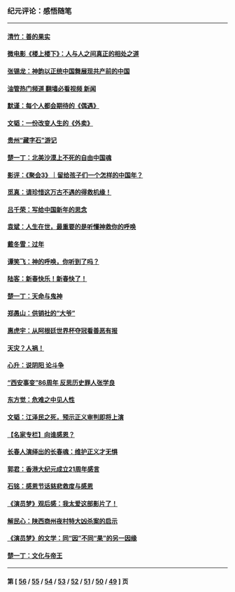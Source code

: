 ### 纪元评论：感悟随笔
---
#### [清竹：善的果实](../../pages/nsc1035/n13963980.md?04050330) 
#### [微电影《楼上楼下》：人与人之间真正的相处之道](../../pages/nsc1035/n13944319.md?04050330) 
#### [张锡龙：神韵以正统中国舞展现共产前的中国](../../pages/nsc1035/n13939727.md?04050330) 
#### [油管热门频道 翻墙必看视频 新闻](ok?04050330)
#### [默谨：每个人都会期待的《偶遇》](../../pages/nsc1035/n13939091.md?04050330) 
#### [文韬：一份改变人生的《外卖》](../../pages/nsc1035/n13931822.md?04050330) 
#### [贵州“藏字石”游记](../../pages/nsc1035/n13923310.md?04050330) 
#### [楚一丁：北美沙漠上不死的自由中国魂](../../pages/nsc1035/n13921879.md?04050330) 
#### [影评：《聚会3》｜留给孩子们一个怎样的中国年？](../../pages/nsc1035/n13919652.md?04050330) 
#### [觅真：请珍惜这万古不遇的得救机缘！](../../pages/nsc1035/n13917157.md?04050330) 
#### [吕千荣：写给中国新年的思念](../../pages/nsc1035/n13915103.md?04050330) 
#### [袁斌：人生在世，最重要的是听懂神救你的呼唤](../../pages/nsc1035/n13914636.md?04050330) 
#### [戴冬雪：过年](../../pages/nsc1035/n13913311.md?04050330) 
#### [谭笑飞：神的呼唤，你听到了吗？](../../pages/nsc1035/n13912603.md?04050330) 
#### [陆客：新春快乐！新春快了！](../../pages/nsc1035/n13911771.md?04050330) 
#### [楚一丁：天命与鬼神](../../pages/nsc1035/n13904371.md?04050330) 
#### [郑愚山：供销社的“大爷”](../../pages/nsc1035/n13904409.md?04050330) 
#### [惠虎宇：从阿根廷世界杯夺冠看善恶有报](../../pages/nsc1035/n13889438.md?04050330) 
#### [天灾？人祸！](../../pages/nsc1035/n13900104.md?04050330) 
#### [心升：说阴阳 论斗争](../../pages/nsc1035/n13885189.md?04050330) 
#### [“西安事变”86周年 反思历史罪人张学良](../../pages/nsc1035/n13882019.md?04050330) 
#### [东方觉：危难之中见人性](../../pages/nsc1035/n13881549.md?04050330) 
#### [文韬：江泽民之死，预示正义审判即将上演](../../pages/nsc1035/n13877698.md?04050330) 
#### [【名家专栏】向谁感恩？](../../pages/nsc1035/n13873797.md?04050330) 
#### [长春人演绎出的长春魂：维护正义才无惧](../../pages/nsc1035/n13871764.md?04050330) 
#### [郭君：香港大纪元成立21周年感言](../../pages/nsc1035/n13871269.md?04050330) 
#### [石铭：感恩节话慈悲救度与感恩](../../pages/nsc1035/n13869863.md?04050330) 
#### [《演员梦》观后感：我太爱这部影片了！](../../pages/nsc1035/n13866783.md?04050330) 
#### [解民心：陕西商州夜村特大凶杀案的启示](../../pages/nsc1035/n13865339.md?04050330) 
#### [《演员梦》的文学：同“因”不同“果”的另一因缘](../../pages/nsc1035/n13863930.md?04050330) 
#### [楚一丁：文化与帝王](../../pages/nsc1035/n13863143.md?04050330) 

---
#### 第 [ [56](./56.md?04050330) / [55](./55.md?04050330) / [54](./54.md?04050330) / [53](./53.md?04050330) / [52](./52.md?04050330) / [51](./51.md?04050330) / [50](./50.md?04050330) / [49](./49.md?04050330) ] 页
